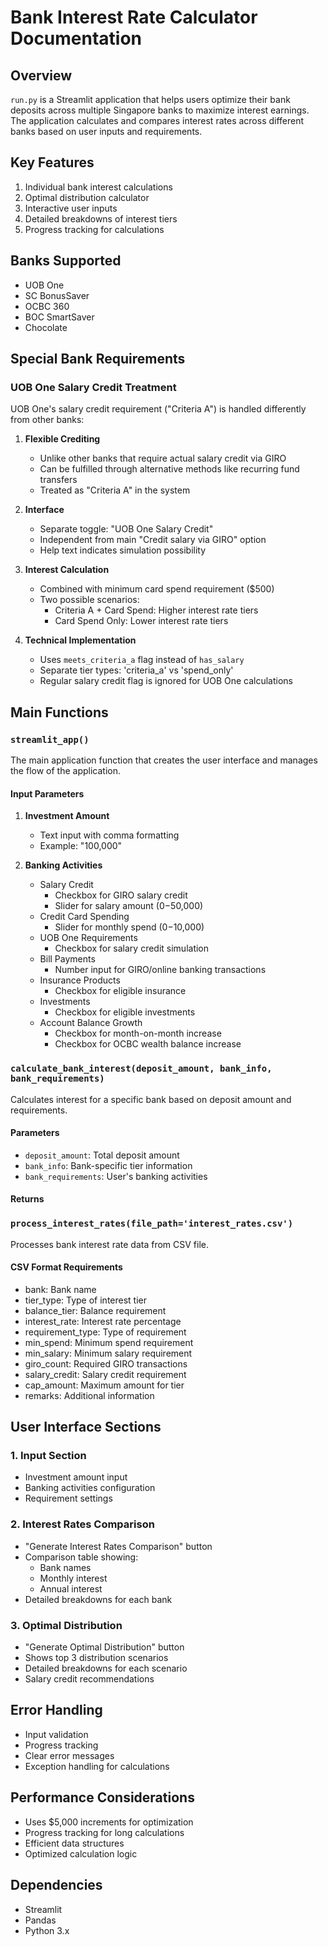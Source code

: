 # Bank Interest Rate Calculator Documentation

## Overview
`run.py` is a Streamlit application that helps users optimize their bank deposits across multiple Singapore banks to maximize interest earnings. The application calculates and compares interest rates across different banks based on user inputs and requirements.

## Key Features
1. Individual bank interest calculations
2. Optimal distribution calculator
3. Interactive user inputs
4. Detailed breakdowns of interest tiers
5. Progress tracking for calculations

## Banks Supported
- UOB One
- SC BonusSaver
- OCBC 360
- BOC SmartSaver
- Chocolate

## Special Bank Requirements

### UOB One Salary Credit Treatment
UOB One's salary credit requirement ("Criteria A") is handled differently from other banks:

1. **Flexible Crediting**
   - Unlike other banks that require actual salary credit via GIRO
   - Can be fulfilled through alternative methods like recurring fund transfers
   - Treated as "Criteria A" in the system

2. **Interface**
   - Separate toggle: "UOB One Salary Credit"
   - Independent from main "Credit salary via GIRO" option
   - Help text indicates simulation possibility

3. **Interest Calculation**
   - Combined with minimum card spend requirement ($500)
   - Two possible scenarios:
     - Criteria A + Card Spend: Higher interest rate tiers
     - Card Spend Only: Lower interest rate tiers

4. **Technical Implementation**
   - Uses `meets_criteria_a` flag instead of `has_salary`
   - Separate tier types: 'criteria_a' vs 'spend_only'
   - Regular salary credit flag is ignored for UOB One calculations

## Main Functions

### `streamlit_app()`
The main application function that creates the user interface and manages the flow of the application.

#### Input Parameters
1. **Investment Amount**
   - Text input with comma formatting
   - Example: "100,000"

2. **Banking Activities**
   - Salary Credit
     - Checkbox for GIRO salary credit
     - Slider for salary amount ($0-$50,000)
   - Credit Card Spending
     - Slider for monthly spend ($0-$10,000)
   - UOB One Requirements
     - Checkbox for salary credit simulation
   - Bill Payments
     - Number input for GIRO/online banking transactions
   - Insurance Products
     - Checkbox for eligible insurance
   - Investments
     - Checkbox for eligible investments
   - Account Balance Growth
     - Checkbox for month-on-month increase
     - Checkbox for OCBC wealth balance increase

### `calculate_bank_interest(deposit_amount, bank_info, bank_requirements)`
Calculates interest for a specific bank based on deposit amount and requirements.

#### Parameters
- `deposit_amount`: Total deposit amount
- `bank_info`: Bank-specific tier information
- `bank_requirements`: User's banking activities

#### Returns


### `process_interest_rates(file_path='interest_rates.csv')`
Processes bank interest rate data from CSV file.

#### CSV Format Requirements
- bank: Bank name
- tier_type: Type of interest tier
- balance_tier: Balance requirement
- interest_rate: Interest rate percentage
- requirement_type: Type of requirement
- min_spend: Minimum spend requirement
- min_salary: Minimum salary requirement
- giro_count: Required GIRO transactions
- salary_credit: Salary credit requirement
- cap_amount: Maximum amount for tier
- remarks: Additional information

## User Interface Sections

### 1. Input Section
- Investment amount input
- Banking activities configuration
- Requirement settings

### 2. Interest Rates Comparison
- "Generate Interest Rates Comparison" button
- Comparison table showing:
  - Bank names
  - Monthly interest
  - Annual interest
- Detailed breakdowns for each bank

### 3. Optimal Distribution
- "Generate Optimal Distribution" button
- Shows top 3 distribution scenarios
- Detailed breakdowns for each scenario
- Salary credit recommendations

## Error Handling
- Input validation
- Progress tracking
- Clear error messages
- Exception handling for calculations

## Performance Considerations
- Uses $5,000 increments for optimization
- Progress tracking for long calculations
- Efficient data structures
- Optimized calculation logic

## Dependencies
- Streamlit
- Pandas
- Python 3.x